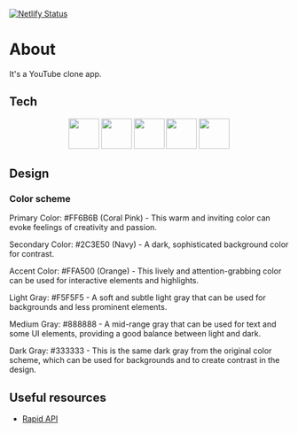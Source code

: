 [![Netlify Status](https://api.netlify.com/api/v1/badges/72514c5d-beef-4943-a8c2-49b9f45063df/deploy-status)](https://app.netlify.com/sites/videoverse-player/deploys)

# About
It's a YouTube clone app.

## Tech

<div align="center">
  <img width="55" src="https://raw.githubusercontent.com/gilbarbara/logos/master/logos/eslint.svg"/>
  <img width="55" src="https://raw.githubusercontent.com/gilbarbara/logos/master/logos/material-ui.svg"/>
  <img width="55" src="https://raw.githubusercontent.com/gilbarbara/logos/master/logos/react-router.svg"/>
  <img width="55" src="https://raw.githubusercontent.com/gilbarbara/logos/master/logos/react.svg"/>
  <img width="55" src="https://raw.githubusercontent.com/gilbarbara/logos/master/logos/vitejs.svg"/>
</div>

## Design
### Color scheme
Primary Color: #FF6B6B (Coral Pink) - This warm and inviting color can evoke feelings of creativity and passion.

Secondary Color: #2C3E50 (Navy) - A dark, sophisticated background color for contrast.

Accent Color: #FFA500 (Orange) - This lively and attention-grabbing color can be used for interactive elements and highlights.

Light Gray: #F5F5F5 - A soft and subtle light gray that can be used for backgrounds and less prominent elements.

Medium Gray: #888888 - A mid-range gray that can be used for text and some UI elements, providing a good balance between light and dark.

Dark Gray: #333333 - This is the same dark gray from the original color scheme, which can be used for backgrounds and to create contrast in the design.

## Useful resources

* [Rapid API](https://rapidapi.com/ytdlfree/api/youtube-v31?utm_source=youtube.com%2FJavaScriptMastery&utm_medium=referral&utm_campaign=DevRel)
